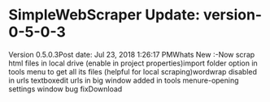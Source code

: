 # SimpleWebScraper Update: version-0-5-0-3

Version 0.5.0.3Post date: Jul 23, 2018 1:26:17 PMWhats New :-Now scrap html files in local drive (enable in project properties)import folder option in tools menu to get all its files (helpful for local scraping)wordwrap disabled in urls textboxedit urls in big window added in tools menure-opening settings window bug fixDownload